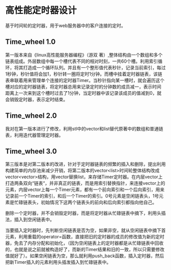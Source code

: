  

# 高性能定时器设计

基于时间轮的定时器，用于web服务器中的客户连接的定时。

## Time_wheel 1.0

第一版本来自《linux高性能服务器编程》（游双 著）,整体结构由一个数组和多个链表组成。外层数组中每一个槽代表不同的相对时刻，一共60个槽。利用索引循环，将其打造成一个循环队列。并且有一个整形值代表秒针，记录当前索引，每过1秒钟，秒针值将会加1，秒针转一圈将定时1分钟。而槽中挂着定时器链表，该链表串联着用来管理单个连接的定时器Timer。当秒针指向某一槽时，就会遍历这个槽对应的定时器链表，将定时器总用来记录定时的分钟数的成员减一，表示时间 距离上一次来到这个槽时过去了1分钟，当定时器中该记录该成员的值减到0，就会销毁定时器，表示定时结束。

## Time_wheel 2.0

我对在第一版本进行了修改，利用stl中的vector和list替代原著中的数组和普通链表，利用迭代器管理定时器。

## Time_wheel 3.0

 第三版本是对第二版本的改进，针对于定时器链表的频繁的插入和删除，提出利用构建简单的内存池来减少开销，将第二版本的vector<list<Timer>>时间轮整体结构改成vector<vector<Timer>>结构，用vector替换list，来存储Timer定时器。在内层vector上打造两条双向“链表“，并非真正的链表，而是用索引替换指针，来连接vector上的元素，内层vector上每一个Timer元素，都有一个前向索引和一个后向索引，用来记录前一个Timer的索引，和后一个Timer的索引。0号元素是空闲链表头，1号元素是忙碌链表头，初始情况下这两个链表头的前向和后向索引都指向他自己。

删除一个定时器，并不会销毁定时器，而是将定时器从忙碌链表中摘下，利用头插法，插入到空闲链表中。

当要插入定时器时，先判断空闲链表是否为空，如果非空，就从空闲链表中摘下首元素，利用重载的operator=函数，直接把旧的定时器的成员的修改值为新的定时器，免去了内存分配和初始化，（因为空闲链表上的定时器都是从忙碌链表中回收的，也就是说之前就被构造好了，而新的Timer结果和旧的一致，所以只需要修改值就好了）。如果空闲链表为空，那么就利用push_back函数，插入定时器，然后把新Timer插入的元素利用头插发插入到忙碌链表中。